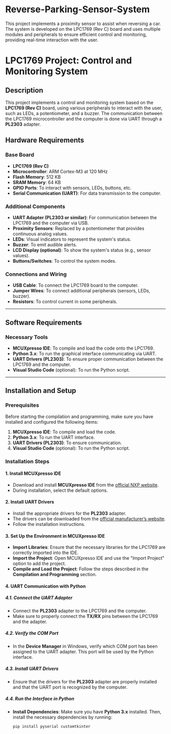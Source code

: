 # Reverse-Parking-Sensor-System
This project implements a proximity sensor to assist when reversing a car. The system is developed on the LPC1769 (Rev C) board and uses multiple modules and peripherals to ensure efficient control and monitoring, providing real-time interaction with the user.

# LPC1769 Project: Control and Monitoring System

## Description
This project implements a control and monitoring system based on the **LPC1769 (Rev C)** board, using various peripherals to interact with the user, such as LEDs, a potentiometer, and a buzzer. The communication between the LPC1769 microcontroller and the computer is done via UART through a **PL2303** adapter.

## Hardware Requirements

### Base Board
- **LPC1769 (Rev C)**
- **Microcontroller**: ARM Cortex-M3 at 120 MHz
- **Flash Memory**: 512 KB
- **SRAM Memory**: 64 KB
- **GPIO Ports**: To interact with sensors, LEDs, buttons, etc.
- **Serial Communication (UART)**: For data transmission to the computer.

### Additional Components
- **UART Adapter (PL2303 or similar)**: For communication between the LPC1769 and the computer via USB.
- **Proximity Sensors**: Replaced by a potentiometer that provides continuous analog values.
- **LEDs**: Visual indicators to represent the system's status.
- **Buzzer**: To emit audible alerts.
- **LCD Display (optional)**: To show the system's status (e.g., sensor values).
- **Buttons/Switches**: To control the system modes.

### Connections and Wiring
- **USB Cable**: To connect the LPC1769 board to the computer.
- **Jumper Wires**: To connect additional peripherals (sensors, LEDs, buzzer).
- **Resistors**: To control current in some peripherals.

---

## Software Requirements

### Necessary Tools
- **MCUXpresso IDE**: To compile and load the code onto the LPC1769.
- **Python 3.x**: To run the graphical interface communicating via UART.
- **UART Drivers (PL2303)**: To ensure proper communication between the LPC1769 and the computer.
- **Visual Studio Code** (optional): To run the Python script.

---

## Installation and Setup

### Prerequisites
Before starting the compilation and programming, make sure you have installed and configured the following items:

1. **MCUXpresso IDE**: To compile and load the code.
2. **Python 3.x**: To run the UART interface.
3. **UART Drivers (PL2303)**: To ensure communication.
4. **Visual Studio Code** (optional): To run the Python script.

### Installation Steps

#### 1. Install MCUXpresso IDE
- Download and install **MCUXpresso IDE** from the [official NXP website](https://www.nxp.com/).
- During installation, select the default options.

#### 2. Install UART Drivers
- Install the appropriate drivers for the **PL2303** adapter.
- The drivers can be downloaded from the [official manufacturer’s website](http://www.prolific.com.tw/US/ShowProduct.aspx?p_id=225&pcid=41).
- Follow the installation instructions.

#### 3. Set Up the Environment in MCUXpresso IDE
- **Import Libraries**: Ensure that the necessary libraries for the LPC1769 are correctly imported into the IDE.
- **Import the Project**: Open MCUXpresso IDE and use the "Import Project" option to add the project.
- **Compile and Load the Project**: Follow the steps described in the **Compilation and Programming** section.

#### 4. UART Communication with Python

##### 4.1. Connect the UART Adapter
- Connect the **PL2303** adapter to the LPC1769 and the computer.
- Make sure to properly connect the **TX/RX** pins between the LPC1769 and the adapter.

##### 4.2. Verify the COM Port
- In the **Device Manager** in Windows, verify which COM port has been assigned to the UART adapter. This port will be used by the Python interface.

##### 4.3. Install UART Drivers
- Ensure that the drivers for the **PL2303** adapter are properly installed and that the UART port is recognized by the computer.

##### 4.4. Run the Interface in Python

- **Install Dependencies**: Make sure you have **Python 3.x** installed. Then, install the necessary dependencies by running:

  ```bash
  pip install pyserial customtkinter